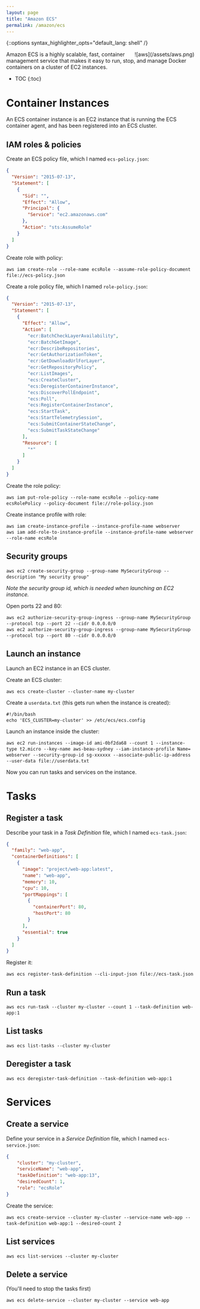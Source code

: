 ```yaml
---
layout: page
title: "Amazon ECS"
permalink: /amazon/ecs
---
```

{::options syntax_highlighter_opts="default_lang: shell" /}

<div style="float: right" markdown="1">
![aws](/assets/aws.png)
</div>

Amazon ECS is a highly scalable, fast, container management service that makes
it easy to run, stop, and manage Docker containers on a cluster of EC2
instances.

* TOC
{:toc}

Container Instances
===================

An ECS container instance is an EC2 instance that is running the ECS container
agent, and has been registered into an ECS cluster.

IAM roles & policies
--------------------

Create an ECS policy file, which I named `ecs-policy.json`:

```json
{
  "Version": "2015-07-13",
  "Statement": [
    {
      "Sid": "",
      "Effect": "Allow",
      "Principal": {
        "Service": "ec2.amazonaws.com"
      },
      "Action": "sts:AssumeRole"
    }
  ]
}
```

Create role with policy:

    aws iam create-role --role-name ecsRole --assume-role-policy-document file://ecs-policy.json

Create a role policy file, which I named `role-policy.json`:

```json
{
  "Version": "2015-07-13",
  "Statement": [
    {
      "Effect": "Allow",
      "Action": [
        "ecr:BatchCheckLayerAvailability",
        "ecr:BatchGetImage",
        "ecr:DescribeRepositories",
        "ecr:GetAuthorizationToken",
        "ecr:GetDownloadUrlForLayer",
        "ecr:GetRepositoryPolicy",
        "ecr:ListImages",
        "ecs:CreateCluster",
        "ecs:DeregisterContainerInstance",
        "ecs:DiscoverPollEndpoint",
        "ecs:Poll",
        "ecs:RegisterContainerInstance",
        "ecs:StartTask",
        "ecs:StartTelemetrySession",
        "ecs:SubmitContainerStateChange",
        "ecs:SubmitTaskStateChange"
      ],
      "Resource": [
        "*"
      ]
    }
  ]
}
```

Create the role policy:

    aws iam put-role-policy --role-name ecsRole --policy-name ecsRolePolicy --policy-document file://role-policy.json

Create instance profile with role:

    aws iam create-instance-profile --instance-profile-name webserver
    aws iam add-role-to-instance-profile --instance-profile-name webserver --role-name ecsRole

Security groups
---------------

    aws ec2 create-security-group --group-name MySecurityGroup --description "My security group"

*Note the security group id, which is needed when launching an EC2 instance.*

Open ports 22 and 80:

    aws ec2 authorize-security-group-ingress --group-name MySecurityGroup --protocol tcp --port 22 --cidr 0.0.0.0/0
    aws ec2 authorize-security-group-ingress --group-name MySecurityGroup --protocol tcp --port 80 --cidr 0.0.0.0/0

Launch an instance
------------------

Launch an EC2 instance in an ECS cluster.

Create an ECS cluster:

    aws ecs create-cluster --cluster-name my-cluster

Create a `userdata.txt` (this gets run when the instance is created):

    #!/bin/bash
    echo 'ECS_CLUSTER=my-cluster' >> /etc/ecs/ecs.config

Launch an instance inside the cluster:

    aws ec2 run-instances --image-id ami-0bf2da68 --count 1 --instance-type t2.micro --key-name aws-beau-sydney --iam-instance-profile Name= webserver --security-group-id sg-xxxxxx --associate-public-ip-address --user-data file://userdata.txt

Now you can run tasks and services on the instance.

Tasks
=====

Register a task
---------------

Describe your task in a *Task Definition* file, which I named `ecs-task.json`:

```json
{
  "family": "web-app",
  "containerDefinitions": [
    {
      "image": "project/web-app:latest",
      "name": "web-app",
      "memory": 10,
      "cpu": 10,
      "portMappings": [
        {
          "containerPort": 80,
          "hostPort": 80
        }
      ],
      "essential": true
    }
  ]
}
```

Register it:

    aws ecs register-task-definition --cli-input-json file://ecs-task.json

Run a task
----------

    aws ecs run-task --cluster my-cluster --count 1 --task-definition web-app:1

List tasks
----------

    aws ecs list-tasks --cluster my-cluster

Deregister a task
-----------------

    aws ecs deregister-task-definition --task-definition web-app:1

Services
========

Create a service
----------------

Define your service in a *Service Definition* file, which I named `ecs-service.json`:

```json
{
    "cluster": "my-cluster",
    "serviceName": "web-app",
    "taskDefinition": "web-app:13",
    "desiredCount": 1,
    "role": "ecsRole"
}
```

Create the service:

    aws ecs create-service --cluster my-cluster --service-name web-app --task-definition web-app:1 --desired-count 2

List services
-------------

    aws ecs list-services --cluster my-cluster

Delete a service
----------------

(You'll need to stop the tasks first)

    aws ecs delete-service --cluster my-cluster --service web-app
